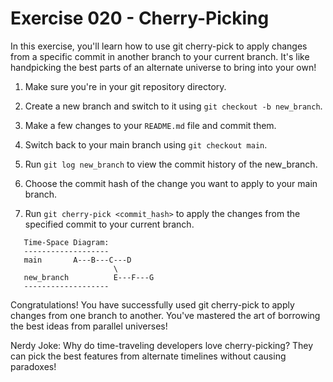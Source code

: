 # Exercise 020 - Cherry-Picking

In this exercise, you'll learn how to use git cherry-pick to apply changes from a
specific commit in another branch to your current branch. It's like handpicking the
best parts of an alternate universe to bring into your own!

1. Make sure you're in your git repository directory.

2. Create a new branch and switch to it using `git checkout -b new_branch`.

3. Make a few changes to your `README.md` file and commit them.

4. Switch back to your main branch using `git checkout main`.

5. Run `git log new_branch` to view the commit history of the new_branch.

6. Choose the commit hash of the change you want to apply to your main branch.

7. Run `git cherry-pick <commit_hash>` to apply the changes from the specified commit
   to your current branch.

```
   Time-Space Diagram:
   -------------------
   main       A---B---C---D
                       \
   new_branch          E---F---G
   -------------------
```

Congratulations! You have successfully used git cherry-pick to apply changes from one
branch to another. You've mastered the art of borrowing the best ideas from parallel
universes!

Nerdy Joke: Why do time-traveling developers love cherry-picking? They can pick the
best features from alternate timelines without causing paradoxes!

